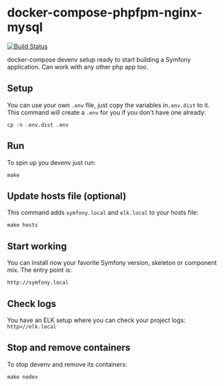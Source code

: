 # docker-compose-phpfpm-nginx-mysql
[![Build Status](https://travis-ci.org/yeclense/docker-compose-phpfpm-nginx-mysql.svg?branch=master)](https://travis-ci.org/yeclense/docker-compose-phpfpm-nginx-mysql)

docker-compose devenv setup ready to start building a Symfony application. Can work with any other php app too.

## Setup
You can use your own `.env` file, just copy the variables in`.env.dist` to it. This command will create a `.env` for you if you don't have one already:

``cp -n .env.dist .env``

## Run
To spin up you devenv just run:

``make``

## Update hosts file (optional)
This command adds `symfony.local` and `elk.local` to your hosts file:

``make hosts``

## Start working
You can install now your favorite Symfony version, skeleton or component mix. The entry point is:

``http://symfony.local``

## Check logs
You have an ELK setup where you can check your project logs:
``http>//elk.local``


## Stop and remove containers
To stop devenv and remove its containers:

``make nodev``